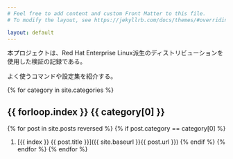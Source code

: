 ```yaml
---
# Feel free to add content and custom Front Matter to this file.
# To modify the layout, see https://jekyllrb.com/docs/themes/#overriding-theme-defaults

layout: default
---
```


本プロジェクトは、Red Hat Enterprise Linux派生のディストリビューションを使用した検証の記録である。

よく使うコマンドや設定集を紹介する。


{% for category in  site.categories %}
## {{ forloop.index }} {{ category[0] }}
{% for post in site.posts reversed %}
{% if post.category == category[0] %}
1. [{{ index }} {{ post.title }}]({{ site.baseurl }}{{ post.url }})
{% endif %}
{% endfor %}
{% endfor %}
